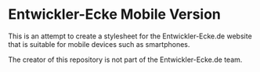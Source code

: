 Entwickler-Ecke Mobile Version
==============================

This is an attempt to create a stylesheet for the Entwickler-Ecke.de website that
is suitable for mobile devices such as smartphones.

The creator of this repository is not part of the Entwickler-Ecke.de team.

